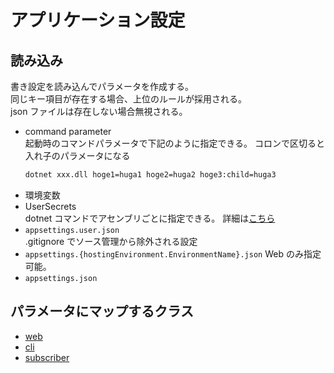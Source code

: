 # アプリケーション設定

## 読み込み

書き設定を読み込んでパラメータを作成する。  
同じキー項目が存在する場合、上位のルールが採用される。  
json ファイルは存在しない場合無視される。

- command parameter  
  起動時のコマンドパラメータで下記のように指定できる。
  コロンで区切ると入れ子のパラメータになる
  ```bash
  dotnet xxx.dll hoge1=huga1 hoge2=huga2 hoge3:child=huga3
  ```
- 環境変数
- UserSecrets  
  dotnet コマンドでアセンブリごとに指定できる。
  詳細は[こちら](https://docs.microsoft.com/ja-jp/aspnet/core/security/app-secrets?view=aspnetcore-2.1&tabs=windows)
- `appsettings.user.json`  
  .gitignore でソース管理から除外される設定
- `appsettings.{hostingEnvironment.EnvironmentName}.json`
  Web のみ指定可能。
- `appsettings.json`

## パラメータにマップするクラス

- [web](../Cbn.CleanSample.Web/Configuration/CleanSampleWebConfig.cs)
- [cli](../Cbn.CleanSample.Domain.Common/Configuration/CleanSampleConfig.cs)
- [subscriber](../Cbn.CleanSample.Domain.Common/Configuration/CleanSampleConfig.cs)
